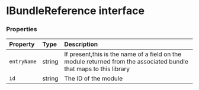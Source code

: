 # IBundleReference interface










### Properties

| Property	   | Type	| Description|
|:-------------|:-------|:-----------|
|`entryName`      | string | If present,this is the name of a field on the module returned from the associated bundle that maps to  this library |
|`id`      | string | The ID of the module |





